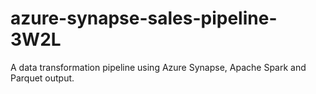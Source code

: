 # azure-synapse-sales-pipeline-3W2L
A data transformation pipeline using Azure Synapse, Apache Spark and Parquet output.
